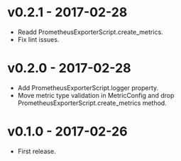 # v0.2.1 - 2017-02-28

* Readd PrometheusExporterScript.create_metrics.
* Fix lint issues.


# v0.2.0 - 2017-02-28

* Add PrometheusExporterScript.logger property.
* Move metric type validation in MetricConfig and drop
  PrometheusExporterScript.create_metrics method.


# v0.1.0 - 2017-02-26
    
* First release.
